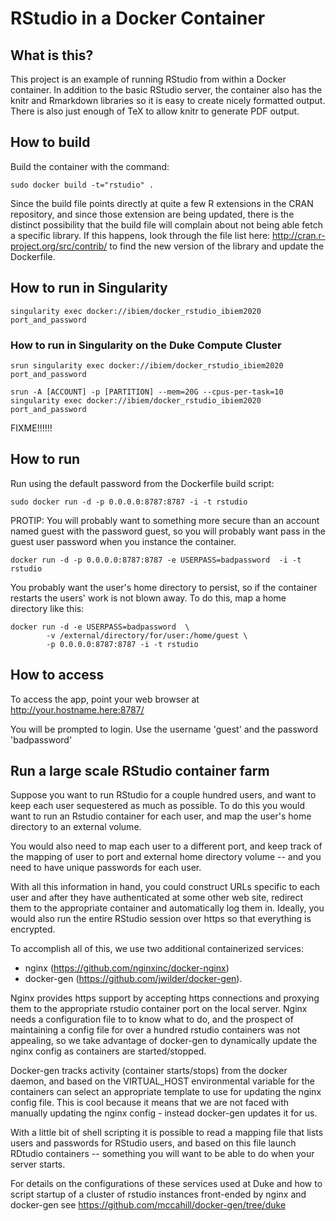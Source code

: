 RStudio in a Docker Container
=============================

## What is this?

This project is an example of running RStudio from within a Docker container.
In addition to the basic RStudio server, the container also has the knitr and
Rmarkdown libraries so it is easy to create nicely formatted output. There is 
also just enough of TeX to allow knitr to generate PDF output.

## How to build 

Build the container with the command:

```
sudo docker build -t="rstudio" .
```

Since the build file points directly at quite a few R extensions in the CRAN 
repository, and since those extension are being updated, there is the distinct possibility
that the build file will complain about not being able fetch a specific library.
If this happens, look through the file list here: http://cran.r-project.org/src/contrib/
to find the new version of the library and update the Dockerfile.

## How to run in Singularity
```
singularity exec docker://ibiem/docker_rstudio_ibiem2020 port_and_password
```

### How to run in Singularity on the Duke Compute Cluster

```
srun singularity exec docker://ibiem/docker_rstudio_ibiem2020 port_and_password
```

```
srun -A [ACCOUNT] -p [PARTITION] --mem=20G --cpus-per-task=10 singularity exec docker://ibiem/docker_rstudio_ibiem2020 port_and_password
```

FIXME!!!!!!



## How to run

Run using the default password from the Dockerfile build script:
```
sudo docker run -d -p 0.0.0.0:8787:8787 -i -t rstudio
```

PROTIP: You will probably want to  something more secure than an account
named guest with the password guest, so you will probably want pass in the
guest user password when you instance the container.

```
docker run -d -p 0.0.0.0:8787:8787 -e USERPASS=badpassword  -i -t rstudio
```

You probably want the user's home directory to persist, so if the container restarts
the users' work is not blown away. To do this, map a home directory like this:
```
docker run -d -e USERPASS=badpassword  \
        -v /external/directory/for/user:/home/guest \
        -p 0.0.0.0:8787:8787 -i -t rstudio
```

## How to access

To access the app, point your web browser at
    http://your.hostname.here:8787/

You will be prompted to login. Use the username 'guest' and the password 'badpassword'


## Run a large scale RStudio container farm

Suppose you want to run RStudio for a couple hundred users, and want to keep 
each user sequestered as much as possible. To do this you would want to run an
Rstudio container for each user, and map the user's home directory to an external
volume. 

You would also need to map each user to a different port, and keep track of
the mapping of user to port and external home directory volume -- and you need
to have unique passwords for each user.

With all this information in hand, you could construct URLs specific to each user and
after they have authenticated at some other web site, redirect them to the appropriate
container and automatically log them in. Ideally, you would also run the entire RStudio 
session over https so that everything is encrypted.

To accomplish all of this, we use two additional containerized services:
- nginx (https://github.com/nginxinc/docker-nginx) 
- docker-gen (https://github.com/jwilder/docker-gen).

Nginx provides https support by accepting https connections and proxying them to the appropriate
rstudio container port on the local server. Nginx needs a configuration file to to know what
to do, and the prospect of maintaining a config file for over a hundred rstudio containers
was not appealing, so we take advantage of docker-gen to dynamically update the nginx config as containers are started/stopped.

Docker-gen tracks activity (container starts/stops) from the docker daemon, and based
on the VIRTUAL_HOST environmental variable for the containers can select an appropriate
template to use for updating the nginx config file. This is cool because it means that
we are not faced with manually updating the nginx config - instead docker-gen updates it
for us. 

With a little bit of shell scripting it is possible to read a mapping file that lists users and passwords for RStudio users, and based on this file launch RDtudio containers -- something you
will want to be able to do when your server starts. 

For details on the configurations of these services used at Duke and how to script startup of
a cluster of rstudio instances front-ended by nginx and docker-gen see
https://github.com/mccahill/docker-gen/tree/duke



